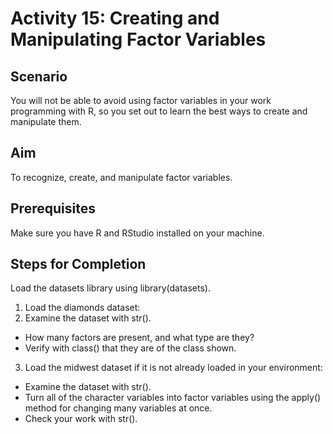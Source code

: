 # Activity 15: Creating and Manipulating Factor Variables
## Scenario

You will not be able to avoid using factor variables in your work programming with R, so you set out to learn the best ways to create and manipulate them.

## Aim

To recognize, create, and manipulate factor variables.

## Prerequisites

Make sure you have R and RStudio installed on your machine.

## Steps for Completion

Load the datasets library using library(datasets).

1. Load the diamonds dataset:
2. Examine the dataset with str().
- How many factors are present, and what type are they?
- Verify with class() that they are of the class shown.
3. Load the midwest dataset if it is not already loaded in your environment:
- Examine the dataset with str().
- Turn all of the character variables into factor variables using the apply() method for changing many variables at once.
- Check your work with str().
